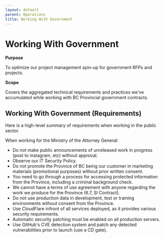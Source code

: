 ```yaml
---
layout: default
parent: Operations
title: Working With Government
---
```


# Working With Government

**Purpose**

To optimize our project management spin-up for government RFPs and projects.

**Scope**

Covers the aggregated technical requirements and practices we've accumulated while working with BC Provincial government contracts.

## Working With Government (Requirements)

Here is a high-level summary of requirements when working in the public
sector.

When working for the Ministry of the Attorney General:

  - Do not make public announcements of unreleased work in progress
    (post to instagram, etc) without approval.
  - Observe our IT Security Policy.
  - Do not promote the Province of BC being our customer in marketing
    materials (promotional purposes) without prior written consent.
  - You need to go through a process for accessing protected information
    from the Province, including a criminal background check.
  - We cannot have a terms of use agreement with anyone regarding the
    work we produce for the Province (6.7, SI Contract).
  - Do not use production data in development, test or training
    environments without consent from the Province.
  - Use CloudFlare infront of all services deployed, as it provides
    various security requirements.
  - Automatic security patching must be enabled on all production
    servers.
  - Use GitHub's CVE detection system and patch any detected
    vulnerabilities prior to launch (use a CD gate).
